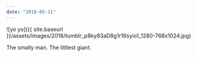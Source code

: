 ```yaml
---
date: "2018-05-11"
---
```


![yo yo]({{ site.baseurl }}/assets/images/2018/tumblr_p8ky83aD8g1r16syio1_1280-768x1024.jpg)

The smally man. The littlest giant.
